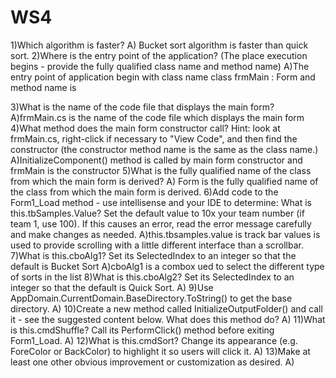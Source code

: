 # WS4
1)Which algorithm is faster?
A) Bucket sort algorithm is faster than quick sort.
2)Where is the entry point of the application? (The place execution begins - provide the fully qualified class name and method name)
A)The entry point of application begin with class name class frmMain : Form and method name is 

3)What is the name of the code file that displays the main form?
A)frmMain.cs is the name of the code file  which displays the main form
4)What method does the main form constructor call?  Hint: look at frmMain.cs, right-click if necessary to "View Code", and then find the constructor (the constructor method name is the same as the class name.)
A)InitializeComponent() method is called by  main form constructor and  frmMain is the constructor
5)What is the fully qualified name of the class from which the main form is derived? 
A) Form is the fully qualified name of the class from which the main form is derived.
6)Add code to the Form1_Load method - use intellisense and your IDE to determine: What is this.tbSamples.Value? Set the default value to 10x your team number (if team 1, use 100). If this causes an error, read the error message carefully and make changes as needed.
A)this.tbsamples.value is track bar values is used to provide scrolling with a little different interface than a scrollbar.
7)What is this.cboAlg1?  Set its SelectedIndex to an integer so that the default is Bucket Sort
A)cboAlg1 is a combox ued to select the different type of sorts in the list
8)What is this.cboAlg2? Set its SelectedIndex to an integer so that the default is Quick Sort.
A)
9)Use AppDomain.CurrentDomain.BaseDirectory.ToString() to get the base directory. 
A)
10)Create a new method called InitializeOutputFolder() and call it - see the suggested content below. What does this method do? 
A)
11)What is this.cmdShuffle?  Call its PerformClick() method before exiting Form1_Load.
A)
12)What is this.cmdSort?  Change its appearance (e.g. ForeColor or BackColor) to highlight it so users will click it. 
A)
13)Make at least one other obvious improvement or customization as desired.
A)
